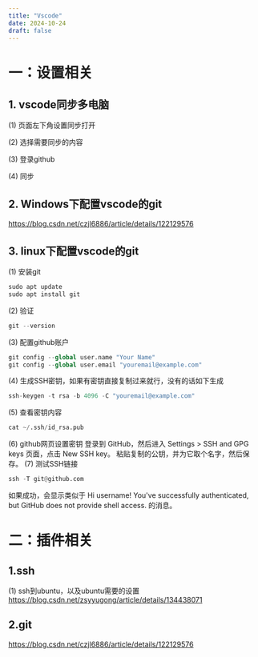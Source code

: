 ```yaml
---
title: "Vscode"
date: 2024-10-24
draft: false
---
```

# 一：设置相关 

## 1. vscode同步多电脑

(1) 页面左下角设置同步打开

(2) 选择需要同步的内容

(3) 登录github

(4) 同步

## 2. Windows下配置vscode的git

https://blog.csdn.net/czjl6886/article/details/122129576

## 3. linux下配置vscode的git

(1) 安装git
```python
sudo apt update
sudo apt install git
```
(2) 验证
```python
git --version
```
(3) 配置github账户
```python
git config --global user.name "Your Name"
git config --global user.email "youremail@example.com"
```
(4) 生成SSH密钥，如果有密钥直接复制过来就行，没有的话如下生成
```python
ssh-keygen -t rsa -b 4096 -C "youremail@example.com"
```
(5) 查看密钥内容
```python
cat ~/.ssh/id_rsa.pub
```
(6) github网页设置密钥
登录到 GitHub，然后进入 Settings > SSH and GPG keys 页面，点击 New SSH key。
粘贴复制的公钥，并为它取个名字，然后保存。
(7) 测试SSH链接
```python
ssh -T git@github.com
```
如果成功，会显示类似于 Hi username! You've successfully authenticated, but GitHub does not provide shell access. 的消息。

# 二：插件相关 #

## 1.ssh

(1) ssh到ubuntu，以及ubuntu需要的设置
https://blog.csdn.net/zsyyugong/article/details/134438071

## 2.git

https://blog.csdn.net/czjl6886/article/details/122129576
